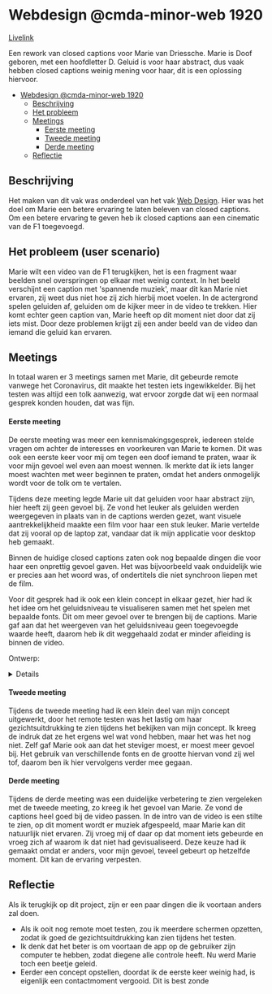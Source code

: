 # Webdesign @cmda-minor-web 1920
[Livelink](https://giovannikaaijk.github.io/web-design-1920/)

Een rework van closed captions voor Marie van Driessche. Marie is Doof geboren, met een hoofdletter D. Geluid is voor haar abstract, dus vaak hebben closed captions weinig mening voor haar, dit is een oplossing hiervoor.

- [Webdesign @cmda-minor-web 1920](#webdesign--cmda-minor-web-1920)
  * [Beschrijving](#beschrijving)
  * [Het probleem](#het-probleem)
  * [Meetings](#meetings)
      - [Eerste meeting](#eerste-meeting)
      - [Tweede meeting](#tweede-meeting)
      - [Derde meeting](#derde-meeting)
  * [Reflectie](#reflectie)

## Beschrijving

Het maken van dit vak was onderdeel van het vak [Web Design](https://github.com/cmda-minor-web/web-design-1920). Hier was het doel om Marie een betere ervaring te laten beleven van closed captions. Om een betere ervaring te geven heb ik closed captions aan een cinematic van de F1 toegevoegd.

## Het probleem (user scenario)

Marie wilt een video van de F1 terugkijken, het is een fragment waar beelden snel overspringen op elkaar met weinig context. In het beeld verschijnt een caption met 'spannende muziek', maar dit kan Marie niet ervaren, zij weet dus niet hoe zij zich hierbij moet voelen. In de actergrond spelen geluiden af, geluiden om de kijker meer in de video te trekken. Hier komt echter geen caption van, Marie heeft op dit moment niet door dat zij iets mist. Door deze problemen krijgt zij een ander beeld van de video dan iemand die geluid kan ervaren.

## Meetings

In totaal waren er 3 meetings samen met Marie, dit gebeurde remote vanwege het Coronavirus, dit maakte het testen iets ingewikkelder. Bij het testen was altijd een tolk aanwezig, wat ervoor zorgde dat wij een normaal gesprek konden houden, dat was fijn.

#### Eerste meeting

De eerste meeting was meer een kennismakingsgesprek, iedereen stelde vragen om achter de interesses en voorkeuren van Marie te komen. Dit was ook een eerste keer voor mij om tegen een doof iemand te praten, waar ik voor mijn gevoel wel even aan moest wennen. Ik merkte dat ik iets langer moest wachten met weer beginnen te praten, omdat het anders onmogelijk wordt voor de tolk om te vertalen.

Tijdens deze meeting legde Marie uit dat geluiden voor haar abstract zijn, hier heeft zij geen gevoel bij. Ze vond het leuker als geluiden werden weergegeven in plaats van in de captions werden gezet, want visuele aantrekkelijkheid maakte een film voor haar een stuk leuker. Marie vertelde dat zij vooral op de laptop zat, vandaar dat ik mijn applicatie voor desktop heb gemaakt.

Binnen de huidige closed captions zaten ook nog bepaalde dingen die voor haar een onprettig gevoel gaven. Het was bijvoorbeeld vaak onduidelijk wie er precies aan het woord was, of ondertitels die niet synchroon liepen met de film.

Voor dit gesprek had ik ook een klein concept in elkaar gezet, hier had ik het idee om het geluidsniveau te visualiseren samen met het spelen met bepaalde fonts. Dit om meer gevoel over te brengen bij de captions. Marie gaf aan dat het weergeven van het geluidsniveau geen toegevoegde waarde heeft, daarom heb ik dit weggehaald zodat er minder afleiding is binnen de video.

Ontwerp:
<details>
<img src="https://user-images.githubusercontent.com/43671292/81172689-ff5b4e00-8f9e-11ea-8486-d3cf697ab55f.png" width="1100" />
</details>

#### Tweede meeting

Tijdens de tweede meeting had ik een klein deel van mijn concept uitgewerkt, door het remote testen was het lastig om haar gezichtsuitdrukking te zien tijdens het bekijken van mijn concept. Ik kreeg de indruk dat ze het ergens wel wat vond hebben, maar het was het nog niet. Zelf gaf Marie ook aan dat het steviger moest, er moest meer gevoel bij. Het gebruik van verschillende fonts en de grootte hiervan vond zij wel tof, daarom ben ik hier vervolgens verder mee gegaan.

#### Derde meeting

Tijdens de derde meeting was een duidelijke verbetering te zien vergeleken met de tweede meeting, zo kreeg ik het gevoel van Marie. Ze vond de captions heel goed bij de video passen. In de intro van de video is een stilte te zien, op dit moment wordt er muziek afgespeeld, maar Marie kan dit natuurlijk niet ervaren. Zij vroeg mij of daar op dat moment iets gebeurde en vroeg zich af waarom ik dat niet had gevisualiseerd. Deze keuze had ik gemaakt omdat er anders, voor mijn gevoel, teveel gebeurt op hetzelfde moment. Dit kan de ervaring verpesten.

## Reflectie

Als ik terugkijk op dit project, zijn er een paar dingen die ik voortaan anders zal doen.
- Als ik ooit nog remote moet testen, zou ik meerdere schermen opzetten, zodat ik goed de gezichtsuitdrukking kan zien tijdens het testen.
- Ik denk dat het beter is om voortaan de app op de gebruiker zijn computer te hebben, zodat diegene alle controle heeft. Nu werd Marie toch een beetje geleid.
- Eerder een concept opstellen, doordat ik de eerste keer weinig had, is eigenlijk een contactmoment vergooid. Dit is best zonde

